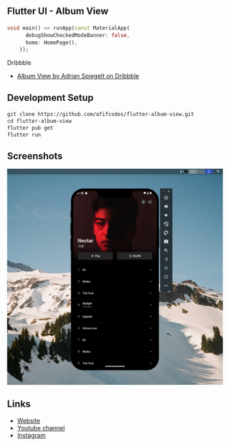 ## Flutter UI - Album View

```dart
void main() => runApp(const MaterialApp(
      debugShowCheckedModeBanner: false,
      home: HomePage(),
    ));
```

Dribbble 
* [Album View by Adrian Spiegelt on Dribbble](https://dribbble.com/shots/17461178-Album-View)


## Development Setup
```
git clone https://github.com/afifcodes/flutter-album-view.git
cd flutter-album-view
flutter pub get
flutter run
```

## Screenshots
<img src="ss.png" />

## Links

* [Website](https://afifcodes.vercel.app)
* [Youtube channel](https://youtube.com/afifcodes)
* [Instagram](https://instagram.com/afifcodes)

